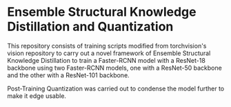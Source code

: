 # Ensemble Structural Knowledge Distillation and Quantization

This repository consists of training scripts modified from torchvision's vision repository to carry out a novel framework of Ensemble Structural Knowledge Distillation to train a Faster-RCNN model with a ResNet-18 backbone using 
two Faster-RCNN models, one with a ResNet-50 backbone and the other with a ResNet-101 backbone. 

Post-Training Quantization was carried out to condense the model further to make it edge usable.
